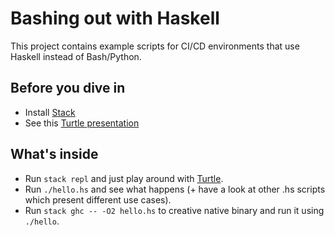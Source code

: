 # Bashing out with Haskell
This project contains example scripts for CI/CD environments that use Haskell instead of Bash/Python.

## Before you dive in
- Install [Stack](https://docs.haskellstack.org/en/stable/README/)
- See this [Turtle presentation](http://www.scs.stanford.edu/16wi-cs240h/slides/turtles-slides.html)

## What's inside
- Run `stack repl` and just play around with [Turtle](https://hackage.haskell.org/package/turtle-1.5.3/docs/Turtle-Tutorial.html).
- Run `./hello.hs` and see what happens (+ have a look at other .hs scripts which present different use cases).
- Run `stack ghc -- -O2 hello.hs` to creative native binary and run it using `./hello`.

